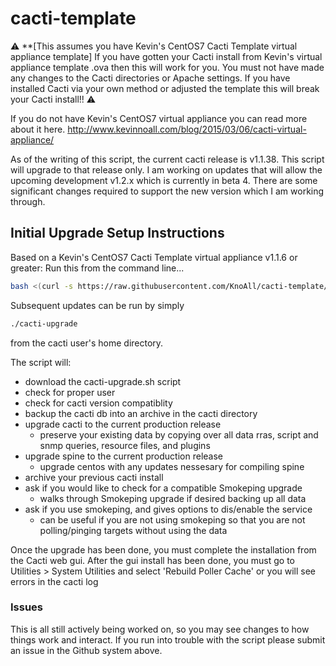 # cacti-template

:warning: **[This assumes you have Kevin's CentOS7 Cacti Template virtual appliance template] If you have gotten your Cacti install from Kevin's virtual appliance template .ova then this will work for you. You must not have made any changes to the Cacti directories or Apache settings. If you have installed Cacti via your own method or adjusted the template this will break your Cacti install!! :warning:

If you do not have Kevin's CentOS7 virtual appliance you can read more about it here.
http://www.kevinnoall.com/blog/2015/03/06/cacti-virtual-appliance/

As of the writing of this script, the current cacti release is v1.1.38. This script will upgrade to that release only. I am working on updates that will allow the upcoming development v1.2.x which is currently in beta 4. There are some significant changes required to support the new version which I am working through.

## Initial Upgrade Setup Instructions

Based on a Kevin's CentOS7 Cacti Template virtual appliance v1.1.6 or greater:
Run this from the command line...

```bash
bash <(curl -s https://raw.githubusercontent.com/KnoAll/cacti-template/master/bootstrap.sh)
```

Subsequent updates can be run by simply 
```bash
./cacti-upgrade
```
from the cacti user's home directory.

The script will:
* download the cacti-upgrade.sh script
* check for proper user
* check for cacti version compatiblity
* backup the cacti db into an archive in the cacti directory
* upgrade cacti to the current production release
  * preserve your existing data by copying over all data rras, script and snmp queries, resource files, and plugins
* upgrade spine to the current production release
  * upgrade centos with any updates nessesary for compiling spine
* archive your previous cacti install
* ask if you would like to check for a compatible Smokeping upgrade
  * walks through Smokeping upgrade if desired backing up all data
* ask if you use smokeping, and gives options to dis/enable the service
  * can be useful if you are not using smokeping so that you are not polling/pinging targets without using the data

Once the upgrade has been done, you must complete the installation from the Cacti web gui.
After the gui install has been done, you must go to Utilities > System Utilities and select 'Rebuild Poller Cache' or you will see errors in the cacti log


### Issues
This is all still actively being worked on, so you may see changes to how things work and interact.
If you run into trouble with the script please submit an issue in the Github system above.
